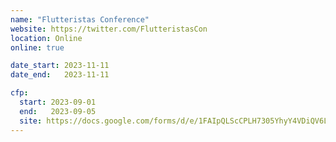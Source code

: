 ```yaml
---
name: "Flutteristas Conference"
website: https://twitter.com/FlutteristasCon
location: Online
online: true

date_start: 2023-11-11
date_end:   2023-11-11

cfp:
  start: 2023-09-01
  end:   2023-09-05
  site: https://docs.google.com/forms/d/e/1FAIpQLScCPLH7305YhyY4VDiQV6LxOWXZeV8MNbuHupGKyEFOnEAyvg/viewform
---
```

